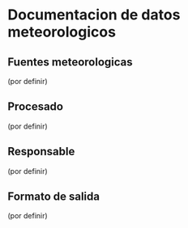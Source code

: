 # Documentacion de datos meteorologicos

## Fuentes meteorologicas
(por definir)

## Procesado
(por definir)

## Responsable
(por definir)

## Formato de salida

(por definir)
